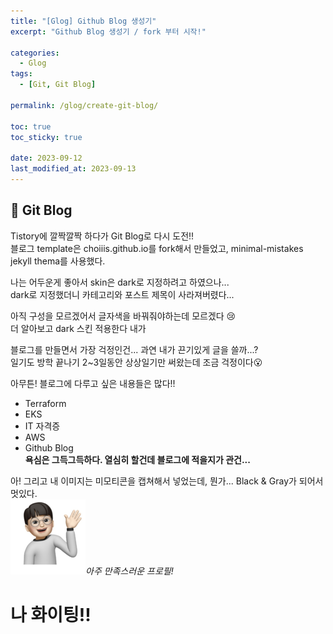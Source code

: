 ```yaml
---
title: "[Glog] Github Blog 생성기"
excerpt: "Github Blog 생성기 / fork 부터 시작!"

categories:
  - Glog
tags:
  - [Git, Git Blog]

permalink: /glog/create-git-blog/

toc: true
toc_sticky: true

date: 2023-09-12
last_modified_at: 2023-09-13
---
```


## 🦥 Git Blog

Tistory에 깔짝깔짝 하다가 Git Blog로 다시 도전!!   
블로그 template은 choiiis.github.io를 fork해서 만들었고, minimal-mistakes jekyll thema를 사용했다.

나는 어두운게 좋아서 skin은 dark로 지정하려고 하였으나...   
dark로 지정했더니 카테고리와 포스트 제목이 사라져버렸다...   

아직 구성을 모르겠어서 글자색을 바꿔줘야하는데 모르겠다 😢   
더 알아보고 dark 스킨 적용한다 내가   

블로그를 만들면서 가장 걱정인건... 과연 내가 끈기있게 글을 쓸까...?   
일기도 방학 끝나기 2~3일동안 상상일기만 써왔는데 조금 걱정이다😮   

아무튼! 블로그에 다루고 싶은 내용들은 많다!!   
- Terraform
- EKS
- IT 자격증
- AWS
- Github Blog   
**욕심은 그득그득하다. 열심히 할건데 블로그에 적을지가 관건...**   

아! 그리고 내 이미지는 미모티콘을 캡쳐해서 넣었는데, 뭔가... Black & Gray가 되어서 멋있다.   
![](/assets/images/favicon/apple-icon-120x120.png)*아주 만족스러운 프로필!*   

# 나 화이팅!!

